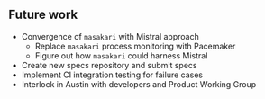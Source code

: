 <!-- .slide: data-state="normal" id="future" -->
## Future work

*   Convergence of `masakari` with Mistral approach
    *   Replace `masakari` process monitoring with Pacemaker
    *   Figure out how `masakari` could harness Mistral
*   Create new specs repository and submit specs
*   Implement CI integration testing for failure cases
*   Interlock in Austin with developers and Product Working Group
